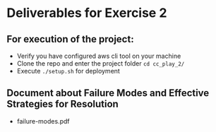 ﻿# Deliverables for Exercise 2

## For execution of the project:
* Verify you have configured aws cli tool on your machine
* Clone the repo and enter the project folder ```cd cc_play_2/```
* Execute ```./setup.sh``` for deployment

## Document about Failure Modes and Effective Strategies for Resolution
* failure-modes.pdf